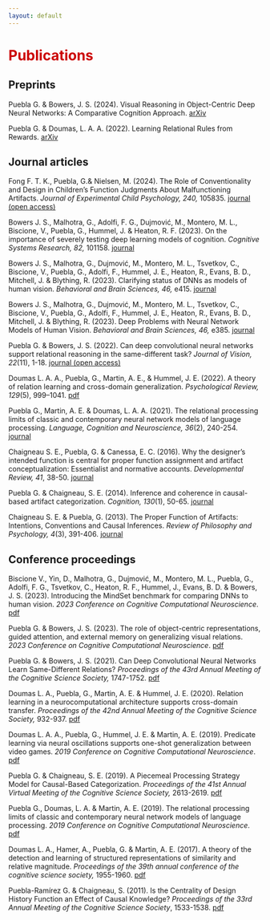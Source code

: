 ```yaml
---
layout: default
---
```


<h1 style="color: #cc0000;">Publications</h1>

## Preprints

Puebla G. & Bowers, J. S. (2024). Visual Reasoning in Object-Centric Deep Neural Networks: A Comparative Cognition Approach. [arXiv](https://arxiv.org/abs/2402.12675)

Puebla G. & Doumas, L. A. A. (2022). Learning Relational Rules from Rewards. [arXiv](https://arxiv.org/abs/2203.13599)


## Journal articles

Fong F. T. K., Puebla, G.& Nielsen, M. (2024). The Role of Conventionality and Design in Children’s Function Judgments About Malfunctioning Artifacts. *Journal of Experimental Child Psychology, 240,* 105835. [journal (open access)](https://doi.org/10.1016/j.jecp.2023.105835)

Bowers J. S., Malhotra, G., Adolfi, F. G., Dujmović, M., Montero, M. L., Biscione, V., Puebla, G., Hummel, J. & Heaton, R. F. (2023). On the importance of severely testing deep learning models of cognition. *Cognitive Systems Research, 82,* 101158. [journal](https://doi.org/10.1016/j.cogsys.2023.101158)

Bowers J. S., Malhotra, G., Dujmović, M., Montero, M. L., Tsvetkov, C., Biscione, V., Puebla, G., Adolfi, F., Hummel, J. E., Heaton, R., Evans, B. D., Mitchell, J. & Blything, R. (2023). Clarifying status of DNNs as models of human vision. *Behavioral and Brain Sciences, 46,* e415. [journal](https://doi.org/10.1017/S0140525X23002777)

Bowers J. S., Malhotra, G., Dujmović, M., Montero, M. L., Tsvetkov, C., Biscione, V., Puebla, G., Adolfi, F., Hummel, J. E., Heaton, R., Evans, B. D., Mitchell, J. & Blything, R. (2023). Deep Problems with Neural Network Models of Human Vision. *Behavioral and Brain Sciences, 46,* e385. [journal](https://doi.org/10.1017/S0140525X22002813)

Puebla G. & Bowers, J. S. (2022). Can deep convolutional neural networks support relational reasoning in the same-different task? *Journal of Vision, 22*(11), 1-18. [journal (open access)](https://doi.org/10.1167/jov.22.10.11)

Doumas L. A. A., Puebla, G., Martin, A. E., & Hummel, J. E. (2022). A theory of relation learning and cross-domain generalization. *Psychological Review, 129*(5), 999–1041. [pdf](assets/pdf/cross_domian_generalization.pdf)

Puebla G., Martin, A. E. & Doumas, L. A. A. (2021). The relational processing limits of classic and contemporary neural network models of language processing. *Language, Cognition and Neuroscience, 36*(2), 240-254. [journal](https://doi.org/10.1080/23273798.2020.1821906)

Chaigneau S. E., Puebla, G. & Canessa, E. C. (2016). Why the designer’s intended function is central for proper function assignment and artifact conceptualization: Essentialist and normative accounts. *Developmental Review, 41*, 38-50. [journal](https://doi.org/10.1016/j.dr.2016.06.002)

Puebla G. & Chaigneau, S. E. (2014). Inference and coherence in causal-based artifact categorization. *Cognition, 130*(1), 50-65. [journal](https://doi.org/10.1016/j.cognition.2013.10.001)

Chaigneau S. E. & Puebla, G. (2013). The Proper Function of Artifacts: Intentions, Conventions and Causal Inferences. *Review of Philosophy and Psychology, 4*(3), 391-406. [journal](https://doi.org/10.1007/s13164-013-0146-3)


## Conference proceedings

Biscione V., Yin, D., Malhotra, G., Dujmović, M., Montero, M. L., Puebla, G., Adolfi, F. G., Tsvetkov, C., Heaton, R. F., Hummel, J., Evans, B. D. & Bowers, J. S. (2023). Introducing the MindSet benchmark for comparing DNNs to human vision. *2023 Conference on Cognitive Computational Neuroscience*. [pdf](assets/pdf/CCN_MindSet.pdf)


Puebla G. & Bowers, J. S. (2023). The role of object-centric representations, guided attention, and external memory on generalizing visual relations. *2023 Conference on Cognitive Computational Neuroscience*. [pdf](assets/pdf/CCN_object_centric.pdf)

Puebla G. & Bowers, J. S. (2021). Can Deep Convolutional Neural Networks Learn Same-Different Relations? *Proceedings of the 43rd Annual Meeting of the Cognitive Science Society,* 1747-1752. [pdf](assets/pdf/CogSci_SameDifferent.pdf)

Doumas L. A., Puebla, G., Martin, A. E. & Hummel, J. E. (2020). Relation learning in a neurocomputational architecture supports cross-domain transfer. *Proceedings of the 42nd Annual Meeting of the Cognitive Science Society,* 932-937. [pdf](assets/pdf/CogSci_RelationLearning.pdf)

Doumas L. A. A., Puebla, G., Hummel, J. E. & Martin, A. E. (2019). Predicate learning via neural oscillations supports one-shot generalization between video games. *2019 Conference on Cognitive Computational Neuroscience*. [pdf](assets/pdf/CCN_predicate_learning.pdf)

Puebla G. & Chaigneau, S. E. (2019). A Piecemeal Processing Strategy Model for Causal-Based Categorization. *Proceedings of the 41st Annual Virtual Meeting of the Cognitive Science Society,* 2613-2619. [pdf](assets/pdf/CogSci_piecemeal.pdf)

Puebla G., Doumas, L. A. & Martin, A. E. (2019). The relational processing limits of classic and contemporary neural network models of language processing. *2019 Conference on Cognitive Computational Neuroscience*. [pdf](assets/pdf/CCN_relational_limits.pdf)

Doumas L. A., Hamer, A., Puebla, G. & Martin, A. E. (2017). A theory of the detection and learning of structured representations of similarity and relative magnitude. *Proceedings of the 39th annual conference of the cognitive science society,* 1955-1960. [pdf](assets/pdf/CogSci_similarity.pdf)

Puebla-Ramírez G. & Chaigneau, S. (2011). Is the Centrality of Design History Function an Effect of
Causal Knowledge? *Proceedings of the 33rd Annual Meeting of the Cognitive Science Society*, 1533-1538. [pdf](assets/pdf/CogSci_centrality.pdf)